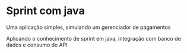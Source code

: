 # Sprint com java

Uma aplicação simples, simulando um gerenciador de pagamentos

Aplicando o conhecimento de sprint em java, integração com banco de dados e consumo de API 
